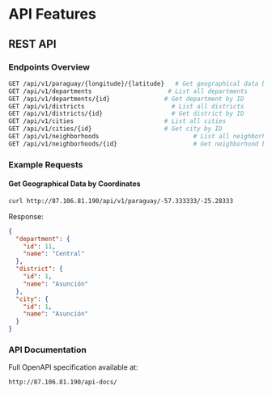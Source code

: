 # API Features

## REST API

### Endpoints Overview

```bash
GET /api/v1/paraguay/{longitude}/{latitude}   # Get geographical data by coordinates
GET /api/v1/departments                     # List all departments
GET /api/v1/departments/{id}               # Get department by ID
GET /api/v1/districts                        # List all districts
GET /api/v1/districts/{id}                   # Get district by ID
GET /api/v1/cities                         # List all cities
GET /api/v1/cities/{id}                    # Get city by ID
GET /api/v1/neighborhoods                          # List all neighborhoods
GET /api/v1/neighborhoods/{id}                     # Get neighborhood by ID
```

### Example Requests

#### Get Geographical Data by Coordinates

```bash
curl http://87.106.81.190/api/v1/paraguay/-57.333333/-25.28333
```

Response:

```json
{
  "department": {
    "id": 11,
    "name": "Central"
  },
  "district": {
    "id": 1,
    "name": "Asunción"
  },
  "city": {
    "id": 1,
    "name": "Asunción"
  }
}
```

### API Documentation

Full OpenAPI specification available at:

```
http://87.106.81.190/api-docs/
```
